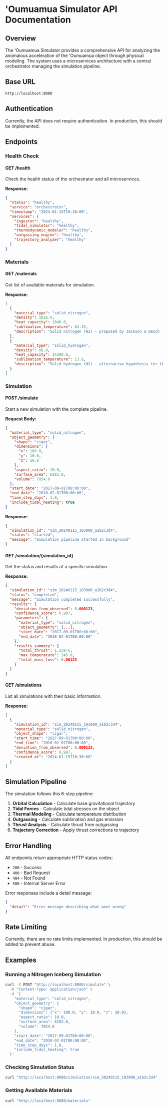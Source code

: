 # 'Oumuamua Simulator API Documentation

## Overview

The 'Oumuamua Simulator provides a comprehensive API for analyzing the anomalous acceleration of the 'Oumuamua object through physical modeling. The system uses a microservices architecture with a central orchestrator managing the simulation pipeline.

## Base URL

```
http://localhost:8000
```

## Authentication

Currently, the API does not require authentication. In production, this should be implemented.

## Endpoints

### Health Check

#### GET /health

Check the health status of the orchestrator and all microservices.

**Response:**
```json
{
  "status": "healthy",
  "service": "orchestrator",
  "timestamp": "2024-01-15T10:30:00",
  "services": {
    "ingestor": "healthy",
    "tidal_simulator": "healthy",
    "thermodynamic_modeler": "healthy",
    "outgassing_engine": "healthy",
    "trajectory_analyzer": "healthy"
  }
}
```

### Materials

#### GET /materials

Get list of available materials for simulation.

**Response:**
```json
[
  {
    "material_type": "solid_nitrogen",
    "density": 1026.0,
    "heat_capacity": 1040.0,
    "sublimation_temperature": 63.15,
    "description": "Solid nitrogen (N2) - proposed by Jackson & Desch (2021) as explanation for 'Oumuamua's anomalous acceleration"
  },
  {
    "material_type": "solid_hydrogen",
    "density": 86.0,
    "heat_capacity": 14300.0,
    "sublimation_temperature": 13.8,
    "description": "Solid hydrogen (H2) - alternative hypothesis for the object's composition"
  }
]
```

### Simulation

#### POST /simulate

Start a new simulation with the complete pipeline.

**Request Body:**
```json
{
  "material_type": "solid_nitrogen",
  "object_geometry": {
    "shape": "cigar",
    "dimensions": {
      "x": 100.0,
      "y": 10.0,
      "z": 10.0
    },
    "aspect_ratio": 10.0,
    "surface_area": 6283.0,
    "volume": 7854.0
  },
  "start_date": "2017-09-01T00:00:00",
  "end_date": "2018-02-01T00:00:00",
  "time_step_days": 1.0,
  "include_tidal_heating": true
}
```

**Response:**
```json
{
  "simulation_id": "sim_20240115_103000_a1b2c3d4",
  "status": "started",
  "message": "Simulation pipeline started in background"
}
```

#### GET /simulation/{simulation_id}

Get the status and results of a specific simulation.

**Response:**
```json
{
  "simulation_id": "sim_20240115_103000_a1b2c3d4",
  "status": "completed",
  "message": "Simulation completed successfully",
  "results": {
    "deviation_from_observed": 0.000123,
    "confidence_score": 0.987,
    "parameters": {
      "material_type": "solid_nitrogen",
      "object_geometry": {...},
      "start_date": "2017-09-01T00:00:00",
      "end_date": "2018-02-01T00:00:00"
    },
    "results_summary": {
      "total_thrust": 1.23e-6,
      "max_temperature": 245.6,
      "total_mass_loss": 0.00123
    }
  }
}
```

#### GET /simulations

List all simulations with their basic information.

**Response:**
```json
[
  {
    "simulation_id": "sim_20240115_103000_a1b2c3d4",
    "material_type": "solid_nitrogen",
    "object_shape": "cigar",
    "start_time": "2017-09-01T00:00:00",
    "end_time": "2018-02-01T00:00:00",
    "deviation_from_observed": 0.000123,
    "confidence_score": 0.987,
    "created_at": "2024-01-15T10:30:00"
  }
]
```

## Simulation Pipeline

The simulation follows this 6-step pipeline:

1. **Orbital Calculation** - Calculate base gravitational trajectory
2. **Tidal Forces** - Calculate tidal stresses on the object
3. **Thermal Modeling** - Calculate temperature distribution
4. **Outgassing** - Calculate sublimation and gas emission
5. **Thrust Analysis** - Calculate thrust from outgassing
6. **Trajectory Correction** - Apply thrust corrections to trajectory

## Error Handling

All endpoints return appropriate HTTP status codes:

- `200` - Success
- `400` - Bad Request
- `404` - Not Found
- `500` - Internal Server Error

Error responses include a detail message:

```json
{
  "detail": "Error message describing what went wrong"
}
```

## Rate Limiting

Currently, there are no rate limits implemented. In production, this should be added to prevent abuse.

## Examples

### Running a Nitrogen Iceberg Simulation

```bash
curl -X POST "http://localhost:8000/simulate" \
  -H "Content-Type: application/json" \
  -d '{
    "material_type": "solid_nitrogen",
    "object_geometry": {
      "shape": "cigar",
      "dimensions": {"x": 100.0, "y": 10.0, "z": 10.0},
      "aspect_ratio": 10.0,
      "surface_area": 6283.0,
      "volume": 7854.0
    },
    "start_date": "2017-09-01T00:00:00",
    "end_date": "2018-02-01T00:00:00",
    "time_step_days": 1.0,
    "include_tidal_heating": true
  }'
```

### Checking Simulation Status

```bash
curl "http://localhost:8000/simulation/sim_20240115_103000_a1b2c3d4"
```

### Getting Available Materials

```bash
curl "http://localhost:8000/materials"
```
